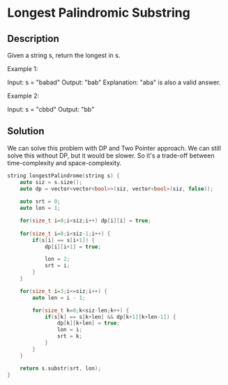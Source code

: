 # Longest Palindromic Substring

## Description

Given a string s, return the longest in s.

Example 1:

Input: s = "babad"
Output: "bab"
Explanation: "aba" is also a valid answer.

Example 2:

Input: s = "cbbd"
Output: "bb"

## Solution

We can solve this problem with DP and Two Pointer approach. We can still solve this without DP, but it would be slower. So it's a trade-off between time-complexity and space-complexity.

```cpp
string longestPalindrome(string s) {
    auto siz = s.size();
    auto dp = vector<vector<bool>>(siz, vector<bool>(siz, false));
    
    auto srt = 0;
    auto lon = 1;

    for(size_t i=0;i<siz;i++) dp[i][i] = true;
    
    for(size_t i=0;i<siz-1;i++) {
        if(s[i] == s[i+1]) {
            dp[i][i+1] = true;

            lon = 2;
            srt = i;
        }
    }

    for(size_t i=3;i<=siz;i++) {
        auto len = i - 1;

        for(size_t k=0;k<siz-len;k++) {
            if(s[k] == s[k+len] && dp[k+1][k+len-1]) {
                dp[k][k+len] = true;
                lon = i;
                srt = k;
            }
        }
    }

    return s.substr(srt, lon);
}
```